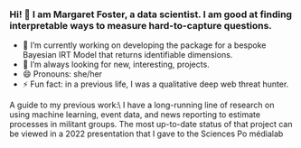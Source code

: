 ### Hi! 👋 I am Margaret Foster, a data scientist. I am good at finding interpretable ways to measure hard-to-capture questions.
 
- 🔭 I’m currently working on developing the package for a bespoke Bayesian IRT Model that returns identifiable dimensions.
- 👯 I’m always looking for new, interesting, projects.
- 😄 Pronouns: she/her
- ⚡ Fun fact: in a previous life, I was a qualitative deep web threat hunter.

A guide to my previous work:\\
I have a long-running line of research on using machine learning, event data, and news reporting to estimate processes in militant groups. The most up-to-date status of that project can be viewed in a 2022 presentation that I gave to the Sciences Po médialab
